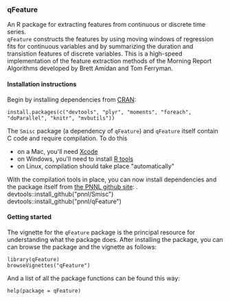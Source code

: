 ### qFeature

An R package for extracting features from continuous or discrete time series.  
`qFeature` constructs the features by using moving windows of regression fits for 
continuous variables and by summarizing the duration
and transistion features of discrete variables. This is a high-speed
implementation of the feature extraction methods of the Morning Report
Algorithms developed by Brett Amidan and Tom Ferryman.

#### Installation instructions

Begin by installing dependencies from [CRAN](http://cran.r-project.org):

    install.packages(c("devtools", "plyr", "moments", "foreach", "doParallel", "knitr", "mvbutils"))

The `Smisc` package (a dependency of `qFeature`) and `qFeature` itself contain C code and require compilation. To do this
* on a Mac, you'll need [Xcode](https://developer.apple.com/xcode/) 
* on Windows, you'll need to install [R tools](http://cran.r-project.org/bin/windows/Rtools/)
* on Linux, compilation should take place "automatically"

With the compilation tools in place, you can now install dependencies and the package itself 
from [the PNNL github site](http://github.com/pnnl):
.
    devtools::install_github("pnnl/Smisc")
    devtools::install_github("pnnl/qFeature")

#### Getting started

The vignette for the `qFeature` package is the principal resource for understanding what the package does.  After installing
the package, you can can browse the package and the vignette as follows:

    library(qFeature)
    browseVignettes("qFeature")

And a list of all the package functions can be found this way:

    help(package = qFeature)

